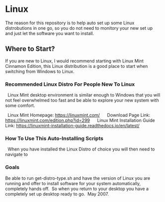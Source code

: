 # Linux

The reason for this repository is to help auto set up some Linux distrobutions in one go, so you do not need to monitory your new set up and just let the software you want to install.




## Where to Start?
If you are new to Linux, I would recommend starting with Linux Mint Cinnamon Edition, this Linux distribution is a good place to start when switching from Windows to Linux.

### Recommended Linux Distro For People New To Linux
  Linux Mint desktop environment is similar enough to Windows that you will not feel overwhelmed too fast and be able to explore your new system with some comfort.

  Linux Mint Homepage: https://linuxmint.com/
  
  Download Page Link: https://linuxmint.com/edition.php?id=299
  
  Linux Mint Installation Guide Link: https://linuxmint-installation-guide.readthedocs.io/en/latest/

### How To Use This Auto-Installing Scripts
  When you have installed the Linux Distro of choice you will then need to navigate to 


### Goals
Be able to run get-distro-type.sh and have the version of Linux you are running and offer to install software for your system automatically, completely hands off.  So when you return to your desktop you have a completely set up desktop ready to go.
 May 2007.
